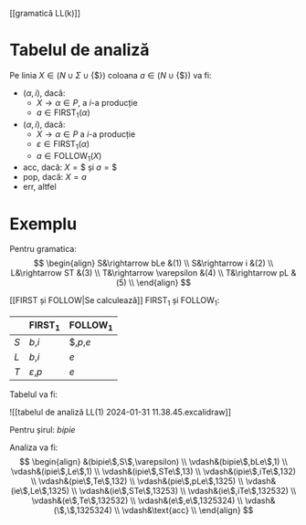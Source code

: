 [[gramatică LL(k)]]

# Tabelul de analiză

Pe linia $X\in(N\cup\Sigma\cup\{\$\})$ coloana $a\in(N\cup\{\$\})$ va fi:
- $(\alpha, i)$, dacă:
	- $X\rightarrow\alpha\in P$, a $i$-a producție
	- $a\in\text{FIRST}_1(\alpha)$
- $(\alpha,i)$, dacă:
	- $X\rightarrow\alpha\in P$ a $i$-a producție
	- $\varepsilon\in\text{FIRST}_1(\alpha)$
	- $a\in\text{FOLLOW}_1(X)$
- $\text{acc}$, dacă: $X=\$$ și $a=\$$
- $\text{pop}$, dacă: $X=a$
- $\text{err}$, altfel

# Exemplu

Pentru gramatica:
$$
\begin{align}
S&\rightarrow bLe &(1) \\
S&\rightarrow i &(2) \\
L&\rightarrow ST &(3) \\
T&\rightarrow \varepsilon &(4) \\
T&\rightarrow pL &(5) \\
\end{align}
$$

[[FIRST și FOLLOW|Se calculează]] $\text{FIRST}_1$ și $\text{FOLLOW}_1$:

|  | $\text{FIRST}_1$ | $\text{FOLLOW}_1$ |
| ---- | ---- | ---- |
| $S$ | $b$,$i$ | $\$$,$p$,$e$ |
| $L$ | $b$,$i$ | $e$ |
| $T$ | $\varepsilon$,$p$ | $e$ |

Tabelul va fi:

![[tabelul de analiză LL(1) 2024-01-31 11.38.45.excalidraw]]

Pentru șirul: $bipie$

Analiza va fi:
$$
\begin{align}
&(bipie\$,S\$,\varepsilon) \\
\vdash&(bipie\$,bLe\$,1) \\
\vdash&(ipie\$,Le\$,1) \\
\vdash&(ipie\$,STe\$,13) \\
\vdash&(ipie\$,iTe\$,132) \\
\vdash&(pie\$,Te\$,132) \\
\vdash&(pie\$,pLe\$,1325) \\
\vdash&(ie\$,Le\$,1325) \\
\vdash&(ie\$,STe\$,13253) \\
\vdash&(ie\$,iTe\$,132532) \\
\vdash&(e\$,Te\$,132532) \\
\vdash&(e\$,e\$,1325324) \\
\vdash&(\$,\$,1325324) \\
\vdash&\text{acc} \\
\end{align}
$$
